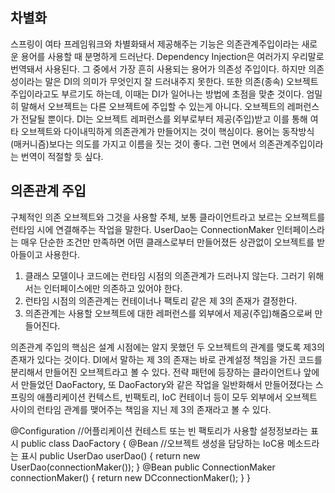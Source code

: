## 차별화
스프링이 여타 프레임워크와 차별화돼서 제공해주는 기능은 의존관계주입이라는 새로운 용어를 사용할 때 분명하게 드러난다.
Dependency Injection은 여러가지 우리말로 번역돼서 사용된다. 그 중에서 가장 흔히 사용되는 용어가 의존성 주입이다. 하지만 의존성이라는 말은 DI의 의미가 무엇인지 잘 드러내주지 못한다. 또한 의존(종속) 오브젝트 주입이라고도 부르기도 하는데, 이때는 DI가 일어나는 방법에 초점을 맞춘 것이다. 엄밀히 말해서 오브젝트는 다른 오브젝트에 주입할 수 있는게 아니다. 오브젝트의 레퍼런스가 전달될 뿐이다. DI는 오브젝트 레퍼런스를 외부로부터 제공(주입)받고 이를 통해 여타 오브젝트와 다이내믹하게 의존관계가 만들어지는 것이 핵심이다. 용어는 동작방식(매커니즘)보다는 의도를 가지고 이름을 짓는 것이 좋다. 그런 면에서 의존관계주입이라는 번역이 적절할 듯 싶다.

## 의존관계 주입
구체적인 의존 오브젝트와 그것을 사용할 주체, 보통 클라이언트라고 보르는 오브젝트를 런타임 시에 연결해주는 작업을 말한다.
UserDao는 ConnectionMaker 인터페이스라는 매우 단순한 조건만 만족하면 어떤 클래스로부터 만들어졌든 상관없이 오브젝트를 받아들이고 사용한다.

1. 클래스 모델이나 코드에는 런타임 시점의 의존관계가 드러나지 않는다. 그러기 위해서는 인터페이스에만 의존하고 있어야 한다.
2. 런타임 시점의 의존관계는 컨테이너나 팩토리 같은 제 3의 존재가 결정한다.
3. 의존관계는 사용할 오브젝트에 대한 레퍼런스를 외부에서 제공(주입)해줌으로써 만들어진다.

의존관계 주입의 핵심은 설계 시점에는 알지 못했던 두 오브젝트의 관계를 맺도록 제3의 존재가 있다는 것이다.
DI에서 말하는 제 3의 존재는 바로 관계설정 책임을 가진 코드를 분리해서 만들어진 오브젝트라고 볼 수 있다.
전략 패턴에 등장하는 클라이언트나 앞에서 만들었던 DaoFactory, 또 DaoFactory와 같은 작업을 일반화해서 만들어졌다는 스프링의 애플리케이션 컨텍스트, 빈팩토리, IoC 컨테이너 등이 모두 외부에서
오브젝트 사이의 런타임 관계를 맺어주는 책임을 지닌 제 3의 존재라고 볼 수 있다.

@Configuration  //어플리케이션 컨테스트 또는 빈 팩토리가 사용할 설정정보라는 표시
public class DaoFactory {
  @Bean //오브젝트 생성을 담당하는 IoC용 메소드라는 표시
  public UserDao userDao() {
    return new UserDao(connectionMaker());
  }
  @Bean
  public ConnectionMaker connectionMaker() {
    return new DCconnectionMaker();
  }
}
